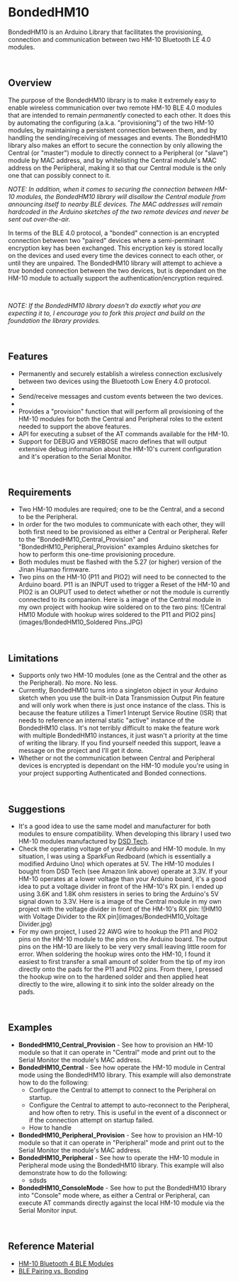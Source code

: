 # BondedHM10

BondedHM10 is an Arduino Library that facilitates the provisioning, connection and communication between two HM-10 Bluetooth LE 4.0 modules.

<br />

## Overview

The purpose of the BondedHM10 library is to make it extremely easy to enable wireless communication over two remote HM-10 BLE 4.0 modules that are intended to remain *permanently* conected to each other. It does this by automating the configuring (a.k.a. "provisioning") of the two HM-10 modules, by maintaining a persistent connection between them, and by handling the sending/receiving of messages and events. The BondedHM10 library also makes an effort to secure the connection by only allowing the Central (or "master") module to directly connect to a Peripheral (or "slave") module by MAC address, and by whitelisting the Central module's MAC address on the Periipheral, making it so that our Central module is the only one that can possibly connect to it. 

*NOTE: In addition, when it comes to securing the connection between HM-10 modules, the BondedHM10 library will disallow the Central module from announcing itself to nearby BLE devices. The MAC addresses will remain hardcoded in the Arduino sketches of the two remote devices and never be sent out over-the-air.*

In terms of the BLE 4.0 protocol, a "bonded" connection is an encrypted connection between two "paired" devices where a semi-perminant encryption key has been exchanged. This encryption key is stored locally on the devices and used every time the devices connect to each other, or until they are unpaired.  The BondedHM10 library will attempt to achieve a *true* bonded connection between the two devices, but is dependant on the HM-10 module to actually support the authentication/encryption required.

<br />

*NOTE: If the BondedHM10 library doesn't do exactly what you are expecting it to, I encourage you to fork this project and build on the foundation the library provides.*

<br />

## Features

- Permanently and securely establish a wireless connection exclusively between two devices using the Bluetooth Low Enery 4.0 protocol.
- 
- Send/receive messages and custom events between the two devices.
- 
- Provides a "provision" function that will perform all provisioning of the HM-10 modules for both the Central and Peripheral roles to the extent needed to support the above features.
- API for executing a subset of the AT commands available for the HM-10.
- Support for DEBUG and VERBOSE macro defines that will output extensive debug information about the HM-10's current configuration and it's operation to the Serial Monitor.

<br />

## Requirements

- Two HM-10 modules are required; one to be the Central, and a second to be the Peripheral.
- In order for the two modules to communicate with each other, they will both first need to be provisioned as either a Central or Peripheral. Refer to the "BondedHM10_Central_Provision" and "BondedHM10_Peripheral_Provision" examples Arduino sketches for how to perform this one-time provisioning procedure.
- Both modules must be flashed with the 5.27 (or higher) version of the Jinan Huamao firmware.
- Two pins on the HM-10 (P11 and PIO2) will need to be connected to the Arduino board. P11 is an INPUT used to trigger a Reset of the HM-10 and PIO2 is an OUPUT used to detect whether or not the module is currently connected to its companion. Here is a image of the Central module in my own project with hookup wire soldered on to the two pins: 
![Central HM10 Module with hookup wires soldered to the P11 and PIO2 pins](images/BondedHM10_Soldered Pins.JPG)

<br />

## Limitations

- Supports only two HM-10 modules (one as the Central and the other as the Peripheral). No more. No less.
- Currently, BondedHM10 turns into a singleton object in your Arduino sketch when you use the built-in Data Transmission Output Pin feature and will only work when there is just once instance of the class. This is because the feature utilizes a Timer1 Interupt Service Routine (ISR) that needs to reference an internal static "active" instance of the BondedHM10 class. It's not terribly difficult to make the feature work with multiple BondedHM10 instances, it just wasn't a priority at the time of writing the library. If you find yourself needed this support, leave a message on the project and I'll get it done.
- Whether or not the communication between Central and Peripheral devices is encrypted is dependant on the HM-10 module you're using in your project supporting Authenticated and Bonded connections.

<br />

## Suggestions

- It's a good idea to use the same model and manufacturer for both modules to ensure compatibility. When developing this library I used two HM-10 modules manufactured by [DSD Tech](https://www.amazon.com/dp/B074VXZ1XZ).
- Check the operating voltage of your Arduino and HM-10 module. In my situation, I was using a SparkFun Redboard (which is essentially a modified Arduino Uno) which operates at 5V. The HM-10 modules I bought from DSD Tech (see Amazon link above) operate at 3.3V. If your HM-10 operates at a lower voltage than your Arduino board, it's a good idea to put a voltage divider in front of the HM-10's RX pin. I ended up using 3.6K and 1.8K ohm resisters in series to bring the Arduino's 5V signal down to 3.3V. Here is a image of the Central module in my own project with the voltage divider in front of the HM-10's RX pin: ![HM10 with Voltage Divider to the RX pin](images/BondedHM10_Voltage Divider.jpg)
- For my own project, I used 22 AWG wire to hookup the P11 and PIO2 pins on the HM-10 module to the pins on the Arduino board. The output pins on the HM-10 are likely to be very very small leaving little room for error. When soldering the hookup wires onto the HM-10, I found it easiest to first transfer a small amount of solder from the tip of my iron directly onto the pads for the P11 and PIO2 pins. From there, I pressed the hookup wire on to the hardened solder and then applied heat directly to the wire, allowing it to sink into the solder already on the pads.

<br />

## Examples

- **BondedHM10_Central_Provision** - See how to provision an HM-10 module so that it can operate in "Central" mode and print out to the Serial Monitor the module's MAC address.
- **BondedHM10_Central** - See how operate the HM-10 module in Central mode using the BondedHM10 library. This example will also demonstrate how to do the following:
    - Configure the Central to attempt to connect to the Peripheral on startup.
    - Configure the Central to attempt to auto-reconnect to the Peripheral, and how often to retry. This is useful in the event of a disconnect or if the connection attempt on startup failed.
    - How to handle 
- **BondedHM10_Peripheral_Provision** - See how to provision an HM-10 module so that it can operate in "Peripheral" mode and print out to the Serial Monitor the module's MAC address.
- **BondedHM10_Peripheral** - See how to operate the HM-10 module in Peripheral mode using the BondedHM10 library. This example will also demonstrate how to do the following:
    - sdsds
- **BondedHM10_ConsoleMode** - See how to put the BondedHM10 library into "Console" mode where, as either a Central or Peripheral, can execute AT commands directly against the local HM-10 module via the Serial Monitor input.

<br />

## Reference Material

- [HM-10 Bluetooth 4 BLE Modules](http://www.martyncurrey.com/hm-10-bluetooth-4ble-modules/)
- [BLE Pairing vs. Bonding](https://piratecomm.wordpress.com/2014/01/19/ble-pairing-vs-bonding/)

